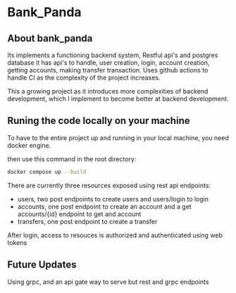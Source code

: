 # Bank\_Panda

## About bank\_panda

Its implements a functioning backend system, Restful api's and postgres database
it has api's to handle, user creation, login, account creation, getting accounts, making transfer transaction.
Uses github actions to handle CI as the complexity of the project increases.

This a growing project as it introduces more complexities of backend development, which I implement to become better at backend development.

## Runing the code locally on your machine

To have to the entire project up and running in your local machine, you need docker engine.

then use this command in the root directory:

```bash
docker compose up --build
```

There are currently three resources exposed using rest api endpoints:

- users, two post endpoints to create users and users/login to login
- accounts, one post endpoint to create an account and a get accounts/{id} endpoint to get and account
- transfers, one post endpoint to create a transfer

After login, access to resouces is authorized and authenticated using web tokens

## Future Updates

Using grpc, and an api gate way to serve but rest and grpc endpoints
